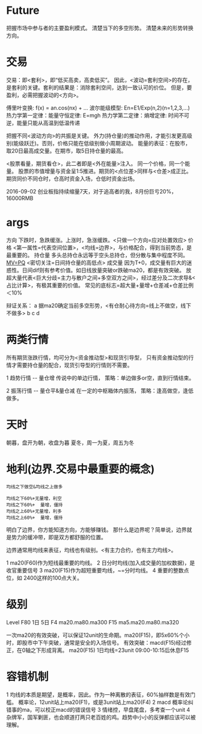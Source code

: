# Future

把握市场中参与者的主要盈利模式。
清楚当下的多空形势。
清楚未来的形势转换方向。

# 交易

交易：即<套利>，即“低买高卖，高卖低买”。
因此，<波动=套利空间>的存在，是套利的关键。套利的结果是：消除套利空间，达到一致认可的价位。
但是，要盈利，必需把握波动的<方向>。

傅里叶变换: f(x) = an.cos(nx) + ...
波尔能级模型: En=E1/Exp(n,2)(n=1,2,3,...)
热力学第一定律：能量守恒定律: E=mgh
热力学第二定律：熵增定律: 时间不可逆，能量只能从高温到低温传递


把握不同<波动方向>的共振是关键。
外力(持仓量)的推动作用，才能引发更高级别(能级跃迁)。否则，价格只能在低级别做小周期波动。
能量的表征：在股市，取20日最高成交量。在期市，取5日持仓量的最高。


<股票看量，期货看仓>，此二者即是<外在能量>注入。
同一个价格，同一个能量。
股票的市值增量与资金呈1:5推进。期货的<点位差>同样与<仓差>成正比。
期货同价不同仓时，仓高时资金入场，仓低时资金出场。


2016-09-02 创业板指持续缩量7天，对于追高者的我，8月份巨亏20%，16000RMB

# args

方向    下跌时，急跌缓涨。上涨时，急涨缓跌。<只做一个方向=应对处置效应>
价格    <第一属性=代表空间位置>，<均线=边界>，与价格配合，得到当前势态，是最重要的。
持仓量  多头总持仓永远等于空头总持仓，但分散与集中程度不同。[MV=PQ](集中资金更具机动性&攻击性)
        <密切关注=日间持仓量的高低点>
成交量  因为T+0，成交量有巨大的迷惑性。日间dif则有参考价值。如日线放量突破or跌破ma20，都是有效突破。
        放超大量代表<巨大分歧=主力与散户之间+多空双方之间>，经过差分及二次求导&<占比计算>，有极其重要的价值。
        常见的底标志=超大量+量增+仓差减+仓差比例＜10%

辩证关系：
a 据ma20确定当前多空形势，<有仓耐心待方向=线上不做空，线下不做多>
b
c
d

# 两类行情

所有期货涨跌行情，均可分为<资金推动型>和现货引导型，
只有资金推动型的行情才需要持仓量的配合，现货引导型的行情则不需要。

1 趋势行情 -- 量仓增
  传说中的单边行情，
  策略：单边做多or空，直到行情结束。

2 振荡行情 -- 量仓平&量仓减
  在一定的中枢箱体内振荡，
  策略：逢高做空，逢低做多。

# 天时

朝暮，盘开为朝，收盘为暮
夏冬，周一为夏，周五为冬

# 地利(边界.交易中最重要的概念)

    均线之下做空&均线之上做多

    均线之下60%+无量增，利空
    均线之下60%+  量增，僵持
    均线之上60%+无量增，利多
    均线之上60%+  量增，僵持

明白了边界，你方能知道方向，方能够赚钱。
那什么是边界呢？简单说，边界就是势力的缓冲带，即是双方都舒服的位置。

边界通常用均线来表征，均线也有级别。<有主力合约，也有主力均线>。

1 ma20(F60)作为短线最重要的均线。
2 日分时均线(加入成交量的加权数据)，是收官重要信号
3 ma20(F15)作为超短重要均线，~=分时均线。
4 重要的整数点位，如 2400这样的100点大关。

# 级别

Level    F80  1日  5日
F4       ma20.ma80.ma300
F15  ma5.ma20.ma80.ma320

一次ma20的有效突破，可以保证12unit的生命期。ma20(F15)，即5x60%个小时，即股市中下午突破，通常是安全的入场信号。
有效突破：macd(F15)经过修正，在0轴之下形成背离。
ma20(F15) 1日均线=23unit 09:00-10:15后休息F15

# 容错机制

1 均线的本质是期望，是概率，因此。作为一种离散的表征，60%抽样数是有效门槛。
  概率论，12unit站上ma20(F1)，或是3unit站上ma20(F4)
2 macd    概率论纠错事的ma，可以校正macd的错误信号
3 情绪控，早盘尾盘，多考查一个unit
4 杂牌军，国军剿匪，也会顺道打两只老百姓的鸡。趋势中小小的反弹都应该可以被理解。

